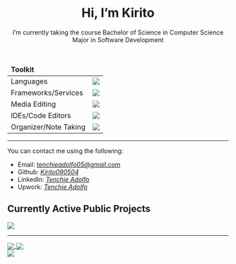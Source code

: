 <div align="center">
    <h1>Hi, I’m Kirito</h1>
    <p>I’m currently taking the course Bachelor of Science in Computer Science Major in Software Development</p>
    <br/>
    <table>
        <thead><td colspan="2"><b>Toolkit</b></td></thead>
        <tbody>
            <tr>
                <td>Languages</td>
                <td><img src="https://skillicons.dev/icons?i=py,cs,c,java,html,css,typescript,bash"/></td>
            </tr>
            <tr>
                <td>Frameworks/Services</td>
                <td><img src="https://skillicons.dev/icons?i=git,react,vue,arduino"/></td>
            </tr>
            <tr>
                <td>Media Editing</td>
                <td><img src="https://skillicons.dev/icons?i=figma,ps,pr,ae,blender"/></td>
            </tr>
            <tr>
                <td>IDEs/Code Editors</td>
                <td><img src="https://skillicons.dev/icons?i=vscode,visualstudio,anaconda"/></td>
            </tr>
            <tr>
              <td>Organizer/Note Taking</td>
              <td><img src="https://skillicons.dev/icons?i=notion,obsidian"></td>
            </tr>
        </tbody>
    </table>
    <!-- <img src="https://komarev.com/ghpvc/?username=Kirito090504&color=blueviolet&style=for-the-badge"></img> -->
</div>
<hr/>
<p>You can contact me using the following:</p>
<ul>
    <li>Email: <a href="mailto:tenchieadolfo05@gmail.com"><i>tenchieadolfo05@gmail.com</i></a></li>
    <li>Github: <a href="https://github.com/Kirito090504"><i>Kirito090504</i></a></li>
    <li>LinkedIn: <a href="www.linkedin.com/in/tenchie-adolfo-6a4b40257"><i>Tenchie Adolfo</i></a></li>
    <li>Upwork: <a href="https://www.upwork.com/freelancers/~0181fcb6f90fe524c4?mp_source=share"><i>Tenchie Adolfo</i></a></li>
</ul>

<h2>Currently Active Public Projects</h2>
<a href="https://github.com/Kirito090504/ProjectSCARS">
    <img src="https://github-readme-stats.vercel.app/api/pin?username=Kirito090504&repo=ProjectSCARS&theme=transparent&hide_border=true&locale=en" align="center"></img>
</a>

<hr/>

<a href="https://github.com/Kirito090504?tab=repositories">
    <img src="https://github-readme-stats.vercel.app/api/top-langs?username=Kirito090504&theme=transparent&hide_border=true&locale=en" align="center"></img>
</a>
<a href="https://github.com/Chris1320">
    <img src="https://github-readme-stats.vercel.app/api?username=Kirito090504&count_private=true&show_icons=true&theme=transparent&hide_border=true&locale=en" align="center"></img><br/>
    <img src="https://github-profile-summary-cards.vercel.app/api/cards/profile-details?username=Kirito090504&theme=transparent" align="center"></img>
</a>

